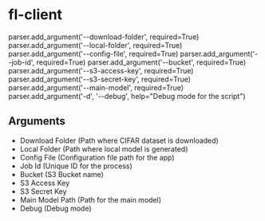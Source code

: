# fl-client

parser.add_argument('--download-folder', required=True)
parser.add_argument('--local-folder', required=True)
parser.add_argument('--config-file', required=True)
parser.add_argument('--job-id', required=True)
parser.add_argument('--bucket', required=True)
parser.add_argument('--s3-access-key', required=True)
parser.add_argument('--s3-secret-key', required=True)
parser.add_argument('--main-model', required=True)
parser.add_argument('-d', '--debug', help="Debug mode for the script")


## Arguments
* Download Folder (Path where CIFAR dataset is downloaded)
* Local Folder (Path where local model is generated)
* Config File (Configuration file path for the app)
* Job Id (Unique ID for the process)
* Bucket (S3 Bucket name)
* S3 Access Key
* S3 Secret Key
* Main Model Path (Path for the main model)
* Debug (Debug mode)
